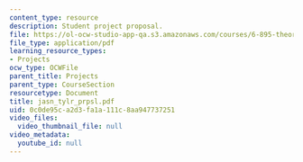 ```yaml
---
content_type: resource
description: Student project proposal.
file: https://ol-ocw-studio-app-qa.s3.amazonaws.com/courses/6-895-theory-of-parallel-systems-sma-5509-fall-2003/0c0de95ca2d3fa1a111c8aa947737251_jasn_tylr_prpsl.pdf
file_type: application/pdf
learning_resource_types:
- Projects
ocw_type: OCWFile
parent_title: Projects
parent_type: CourseSection
resourcetype: Document
title: jasn_tylr_prpsl.pdf
uid: 0c0de95c-a2d3-fa1a-111c-8aa947737251
video_files:
  video_thumbnail_file: null
video_metadata:
  youtube_id: null
---
```


